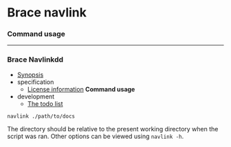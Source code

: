 # Brace navlink
### Command usage

----
### Brace Navlinkdd
* [Synopsis ](https://github.com/restarian/brace_navlink/blob/master/docs/README.md)
* specification
  * [License information](https://github.com/restarian/brace_navlink/blob/master/docs/specification/license.md)
**Command usage**
* development
  * [The todo list](https://github.com/restarian/brace_navlink/blob/master/docs/development/todo.md)

```navlink ./path/to/docs```

The directory should be relative to the present working directory when the script was ran. Other options can be viewed using ```navlink -h```.

